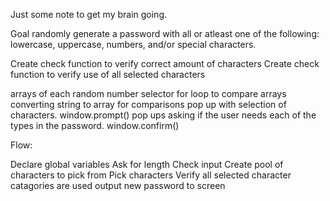 
Just some note to get my brain going. 

Goal randomly generate a password with all or atleast one of the following: lowercase, uppercase, numbers, and/or special characters.



Create check function to verify correct amount of characters
Create check function to verify use of all selected characters


arrays of each
random number selector
for loop to compare arrays
converting string to array for comparisons
pop up with selection of characters. window.prompt()
pop ups asking if the user needs each of the types in the password. window.confirm()


Flow:

Declare global variables
Ask for length
Check input
Create pool of characters to pick from
Pick characters
Verify all selected character catagories are used
output new password to screen
